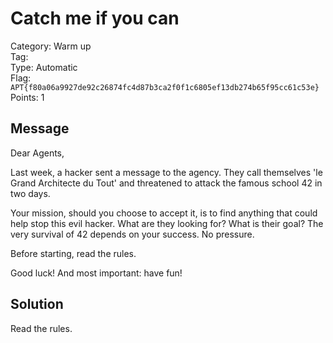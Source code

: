 # Catch me if you can

Category: Warm up  
Tag:  
Type: Automatic  
Flag: `APT{f80a06a9927de92c26874fc4d87b3ca2f0f1c6805ef13db274b65f95cc61c53e}`  
Points: 1

## Message

Dear Agents,

Last week, a hacker sent a message to the agency. They call themselves 'le Grand Architecte du Tout' and threatened to attack the famous school 42 in two days.

Your mission, should you choose to accept it, is to find anything that could help stop this evil hacker. What are they looking for? What is their goal? The very survival of 42 depends on your success.
No pressure.

Before starting, read the rules.

Good luck! And most important: have fun!

## Solution

Read the rules.
